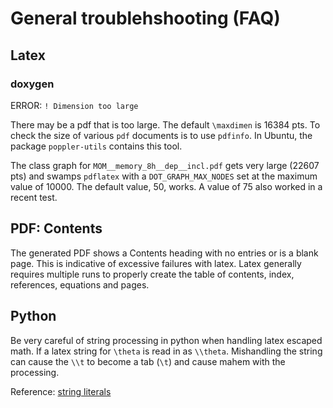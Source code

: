 # General troublehshooting (FAQ)

## Latex

### doxygen
ERROR: `! Dimension too large`

There may be a pdf that is too large.  The default `\maxdimen`
is 16384 pts.  To check the size of various `pdf` documents is to use
`pdfinfo`.  In Ubuntu, the package `poppler-utils` contains
this tool.

The class graph for `MOM__memory_8h__dep__incl.pdf` gets very large
(22607 pts) and swamps `pdflatex` with a `DOT_GRAPH_MAX_NODES` set at
the maximum value of 10000.  The default value, 50, works.  A value 
of 75 also worked in a recent test.

## PDF: Contents

The generated PDF shows a Contents heading with no entries or is a
blank page.  This is indicative of excessive failures with latex.
Latex generally requires multiple runs to properly create the table
of contents, index, references, equations and pages.

## Python

Be very careful of string processing in python when handling
latex escaped math.  If a latex string for `\theta` is read in as
`\\theta`.  Mishandling the string can cause the `\\t` to become a
tab (`\t`) and cause mahem with the processing.

Reference: [string literals](https://docs.python.org/3/reference/lexical_analysis.html?#literals)
